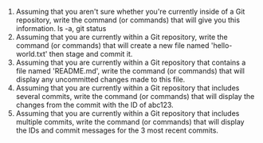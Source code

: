 1) Assuming that you aren't sure whether you're currently inside of a Git repository, write the command (or commands) that will give you this information.
ls -a, git status
2) Assuming that you are currently within a Git repository, write the command (or commands) that will create a new file named 'hello-world.txt' then stage and commit it.
3) Assuming that you are currently within a Git repository that contains a file named 'README.md', write the command (or commands) that will display any uncommitted changes made to this file.
4) Assuming that you are currently within a Git repository that includes several commits, write the command (or commands) that will display the changes from the commit with the ID of abc123.
5) Assuming that you are currently within a Git repository that includes multiple commits, write the command (or commands) that will display the IDs and commit messages for the 3 most recent commits.